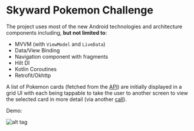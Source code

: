 # Skyward Pokemon Challenge
The project uses most of the new Android technologies and architecture components including, **but not limited to**:
- MVVM (with `ViewModel` and `LiveData`) 
- Data/View Binding
- Navigation component with fragments 
- Hilt DI 
- Kotlin Coroutines
- Retrofit/Okhttp

A list of Pokemon cards (fetched from the [API](https://docs.pokemontcg.io/api-reference/cards/search-cards)) are initially displayed in a grid UI with each being tappable to take the user to another screen to view the selected card in more detail (via another [call](https://docs.pokemontcg.io/api-reference/cards/get-card)).

Demo:

![alt tag](https://media.giphy.com/media/GyNsv4MCrosCsZRKHA/giphy.gif)
